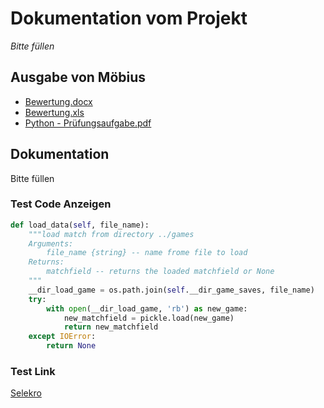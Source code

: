 # Dokumentation vom Projekt

*Bitte füllen*

## Ausgabe von Möbius

* [Bewertung.docx](https://github.com/DrScince/Bauernschach_TIT19_1/blob/Chess-Storage/Doku/Bewertung.docx)
* [Bewertung.xls](https://github.com/DrScince/Bauernschach_TIT19_1/blob/Chess-Storage/Doku/Bewertung.xlsx)
* [Python - Prüfungsaufgabe.pdf](https://github.com/DrScince/Bauernschach_TIT19_1/blob/Chess-Storage/Doku/Python%20-%20Pr%C3%BCfungsaufgabe.pdf)

## Dokumentation

Bitte füllen

### Test Code Anzeigen

```python
def load_data(self, file_name):
    """load match from directory ../games
    Arguments:
        file_name {string} -- name frome file to load
    Returns:
        matchfield -- returns the loaded matchfield or None
    """
    __dir_load_game = os.path.join(self.__dir_game_saves, file_name)
    try:
        with open(__dir_load_game, 'rb') as new_game:
            new_matchfield = pickle.load(new_game)
            return new_matchfield
    except IOError:
        return None
```

### Test Link

[Selekro](https://selekro.de/)
